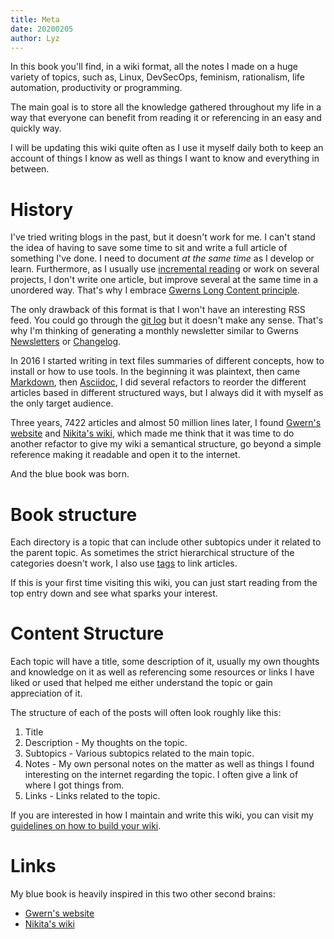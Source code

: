 ```yaml
---
title: Meta
date: 20200205
author: Lyz
---
```


In this book you'll find, in a wiki format, all the notes I made on a huge
variety of topics, such as, Linux, DevSecOps, feminism, rationalism, life
automation, productivity or programming.

The main goal is to store all the knowledge gathered throughout my life in a way
that everyone can benefit from reading it or referencing in an easy and quickly
way.

I will be updating this wiki quite often as I use it myself daily both to keep
an account of things I know as well as things I want to know and everything
in between.

# History

I've tried writing blogs in the past, but it doesn't work for me. I can't stand
the idea of having to save some time to sit and write a full article of
something I've done. I need to document *at the same time* as I develop or
learn. Furthermore, as I usually use [incremental reading](incremental_reading.md) or
work on several projects, I don't write one article, but improve several at the
same time in a unordered way. That's why I embrace [Gwerns Long Content
principle](https://www.gwern.net/About#long-content).

The only drawback of this format is that I won't have an interesting RSS feed.
You could go through the [git log](https://github.com/lyz-code/blue-book) but it
doesn't make any sense. That's why I'm thinking of generating a monthly newsletter
similar to Gwerns [Newsletters](https://www.gwern.net/tags/newsletter) or
[Changelog](https://www.gwern.net/Changelog).

In 2016 I started writing in text files summaries of different concepts, how to
install or how to use tools. In the beginning it was plaintext, then came
[Markdown](https://en.wikipedia.org/wiki/Markdown), then
[Asciidoc](https://en.wikipedia.org/wiki/AsciiDoc), I did several refactors to
reorder the different articles based in different structured ways, but I always
did it with myself as the only target audience.

Three years, 7422 articles and almost 50 million lines later, I found [Gwern's
website](https://www.gwern.net/) and [Nikita's
wiki](https://wiki.nikitavoloboev.xyz), which made me think that it was time to
do another refactor to give my wiki a semantical structure, go beyond a simple
reference making it readable and open it to the internet.

And the blue book was born.

# Book structure

Each directory is a topic that can include other subtopics under it related to
the parent topic. As sometimes the strict hierarchical structure of the
categories doesn't work, I also use [tags](https://lyz-code.github.io/blue-book/tags.html)
to link articles.

If this is your first time visiting this wiki, you can just start reading from
the top entry down and see what sparks your interest.

# Content Structure

Each topic will have a title, some description of it, usually my own thoughts
and knowledge on it as well as referencing some resources or links I have liked
or used that helped me either understand the topic or gain appreciation of it.

The structure of each of the posts will often look roughly like this:

1. Title
2. Description - My thoughts on the topic.
3. Subtopics - Various subtopics related to the main topic.
4. Notes - My own personal notes on the matter as well as things I found
   interesting on the internet regarding the topic. I often give a link of where
   I got things from.
5. Links - Links related to the topic.

If you are interested in how I maintain and write this wiki, you can visit my
[guidelines on how to build your wiki](build_your_own_wiki.md).

# Links

My blue book is heavily inspired in this two other second brains:

* [Gwern's website](https://www.gwern.net/)
* [Nikita's wiki](https://wiki.nikitavoloboev.xyz)
